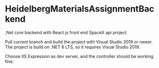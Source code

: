 # HeidelbergMaterialsAssignmentBackend
.Net core backend with React js front end SpaceX api project

Pull current branch and build the project with Visual Studio 2019 or newer.
The project is build on .NET 6 LTS, so it requires Visual Studio 2019.

Choose IIS Expression as dev server, and the controller should be working fine.

